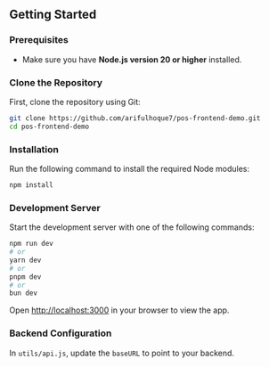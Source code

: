 ## Getting Started

### Prerequisites

- Make sure you have **Node.js version 20 or higher** installed.

### Clone the Repository

First, clone the repository using Git:

```bash
git clone https://github.com/arifulhoque7/pos-frontend-demo.git
cd pos-frontend-demo
```

### Installation

Run the following command to install the required Node modules:

```bash
npm install
```

### Development Server

Start the development server with one of the following commands:

```bash
npm run dev
# or
yarn dev
# or
pnpm dev
# or
bun dev
```

Open [http://localhost:3000](http://localhost:3000) in your browser to view the app.

### Backend Configuration

In `utils/api.js`, update the `baseURL` to point to your backend.
